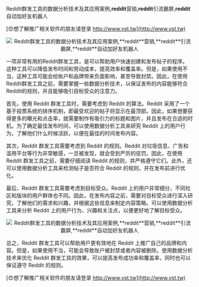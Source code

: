 Reddit群发工具的数据分析技术及其应用案例,**reddit**营销,**reddit**引流霸屏,**reddit**自动加好友机器人

[😍想了解推广相关软件的朋友请登录 http://www.vst.tw](http://www.vst.tw)

 <center><img src="https://vst.tw/MP4/tuiguang/png/4.png" alt="Reddit群发工具的数据分析技术及其应用案例,**reddit**营销,**reddit**引流霸屏,**reddit**自动加好友机器人"></center>

一项非常有用的Reddit群发工具，是可以帮助用户快速创建和发布帖子的程序。这种工具可以降低发布时间和劳动成本，提高效率和覆盖率。但是，如果使用不当，这种工具可能会给账户和品牌带来负面影响，甚至导致封禁。因此，在使用Reddit群发工具之前，需要掌握一些数据分析技术，以保证发布的内容能够符合Reddit的规则，并且能够吸引目标受众的注意力。

首先，使用 Reddit 群发工具时，需要考虑到 Reddit 的算法。Reddit 采用了一个基于投票系统的排序机制，即最受欢迎的帖子将显示在最顶部。因此，如果想要获得更多的曝光和点击率，就需要制作有吸引力的标题和图片，并且发布在合适的时机。为了确定最佳发布时间，可以使用数据分析工具来研究 Reddit 上的用户行为，了解他们什么时候活跃，以便在最佳的时间发布内容。

其次，Reddit 群发工具需要考虑到 Reddit 的规则。Reddit 对垃圾信息、广告和滥用平台等行为非常敏感，一旦被发现，就会受到严厉的惩罚。因此，在使用 Reddit 群发工具之前，需要仔细阅读 Reddit 的规则，并严格遵守它们。此外，还可以使用数据分析工具来检测帖子是否符合 Reddit 的规则，并在发布前进行优化。

最后，Reddit 群发工具需要考虑到目标受众。Reddit 上的用户非常细分，不同社区和版块的用户群体也不同。因此，在发布内容之前，需要对目标受众进行深入研究，了解他们的需求和兴趣，并根据这些信息来制定内容策略。可以使用数据分析工具来分析 Reddit 上的用户行为、兴趣和关注点，以便更好地了解目标受众。

 <center><img src="https://vst.tw/MP4/tuiguang/png/3.png" alt="Reddit群发工具的数据分析技术及其应用案例,**reddit**营销,**reddit**引流霸屏,**reddit**自动加好友机器人"></center>

总之，Reddit 群发工具可以帮助用户更有效地在 Reddit 上推广自己的品牌和内容。但是，如果使用不当，可能会导致账户被封禁或者内容被删除。使用数据分析技术来优化 Reddit 群发工具的效果，可以提高发布成功率和覆盖率，同时也可以保证遵守 Reddit 的规则。

[😍想了解推广相关软件的朋友请登录 http://www.vst.tw](http://www.vst.tw)



